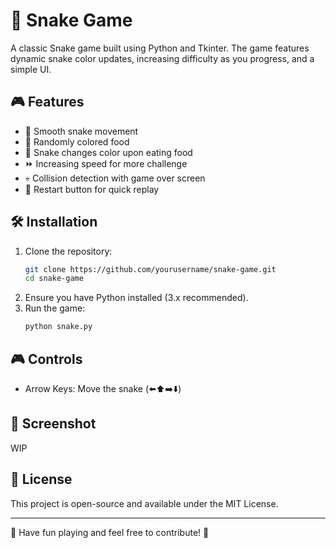 # 🐍 Snake Game

A classic Snake game built using Python and Tkinter. The game features dynamic snake color updates, increasing difficulty as you progress, and a simple UI.

## 🎮 Features
- 🐍 Smooth snake movement
- 🍏 Randomly colored food
- 🎨 Snake changes color upon eating food
- ⏩ Increasing speed for more challenge
- 💀 Collision detection with game over screen
- 🔄 Restart button for quick replay

## 🛠️ Installation
1. Clone the repository:
   ```sh
   git clone https://github.com/yourusername/snake-game.git
   cd snake-game
   ```
2. Ensure you have Python installed (3.x recommended).
3. Run the game:
   ```sh
   python snake.py
   ```

## 🎮 Controls
- Arrow Keys: Move the snake (⬅️⬆️➡️⬇️)

## 📸 Screenshot
WIP

## 📜 License
This project is open-source and available under the MIT License.

---

🚀 Have fun playing and feel free to contribute! 🎉

